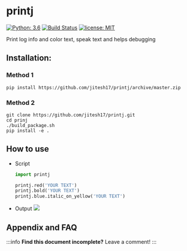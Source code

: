 # printj

[![Python: 3.6](https://img.shields.io/badge/Python-3.6-blue.svg)](#)
[![Build Status](https://travis-ci.org/GeorgiosGoniotakis/python-hierarchy.svg?branch=master)](https://github.com/Jitesh17/printj)
[![license: MIT](https://img.shields.io/badge/license-MIT-orange.svg)](https://opensource.org/licenses/MIT)



Print log info and color text, speak text and helps debugging



## Installation:
### Method 1

```console
pip install https://github.com/jitesh17/printj/archive/master.zip
```

### Method 2

```console
git clone https://github.com/jitesh17/printj.git
cd prinj
./build_package.sh
pip install -e .
```


## How to use

- Script
    ```python
    import printj

    printj.red('YOUR TEXT')
    printj.bold('YOUR TEXT')
    printj.blue.italic_on_yellow('YOUR TEXT')
    ```
- Output
    ![](https://i.imgur.com/zaRgPU3.png)

 

## Appendix and FAQ

:::info
**Find this document incomplete?** Leave a comment!
:::
